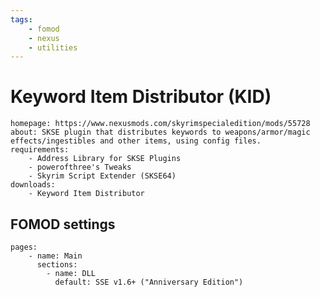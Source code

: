 ```yaml
---
tags:
    - fomod
    - nexus
    - utilities
---
```


# Keyword Item Distributor (KID)

```project_info
homepage: https://www.nexusmods.com/skyrimspecialedition/mods/55728
about: SKSE plugin that distributes keywords to weapons/armor/magic effects/ingestibles and other items, using config files.
requirements:
    - Address Library for SKSE Plugins
    - powerofthree's Tweaks
    - Skyrim Script Extender (SKSE64)
downloads:
    - Keyword Item Distributor
```

## FOMOD settings

```fomod_settings
pages:
    - name: Main
      sections:
        - name: DLL
          default: SSE v1.6+ ("Anniversary Edition")
```
